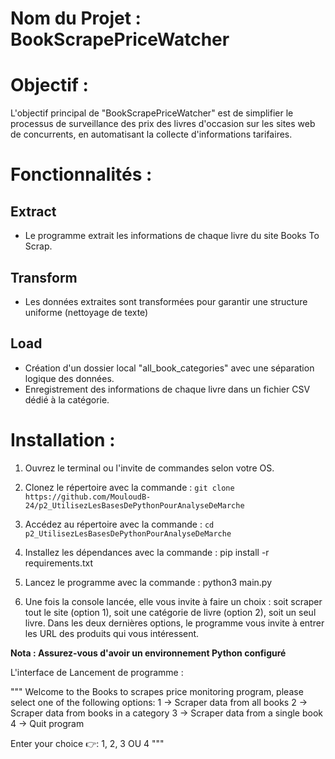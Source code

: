 # Nom du Projet  : BookScrapePriceWatcher

# Objectif :
L'objectif principal de "BookScrapePriceWatcher" est de simplifier le processus de surveillance des prix des livres 
d'occasion sur les sites web de concurrents, en automatisant la collecte d'informations tarifaires.

# Fonctionnalités :
## Extract 
 - Le programme extrait les informations de chaque livre du site Books To Scrap.

## Transform
 - Les données extraites sont transformées pour garantir une structure uniforme (nettoyage de texte)

## Load
 - Création d'un dossier local "all_book_categories" avec une séparation logique des données.
 - Enregistrement des informations de chaque livre dans un fichier CSV dédié à la catégorie.


# Installation :
1. Ouvrez le terminal ou l'invite de commandes selon votre OS.

2. Clonez le répertoire avec la commande :
    `git clone https://github.com/MouloudB-24/p2_UtilisezLesBasesDePythonPourAnalyseDeMarche`

3. Accédez au répertoire avec la commande :
    `cd p2_UtilisezLesBasesDePythonPourAnalyseDeMarche`

4. Installez les dépendances avec la commande :
    pip install -r requirements.txt 
5. Lancez le programme avec la commande :
    python3 main.py
6. Une fois la console lancée, elle vous invite à faire un choix : soit scraper tout le site (option 1), soit une 
   catégorie de livre (option 2), soit un seul livre. Dans les deux dernières options, le programme vous invite à 
   entrer les URL des produits qui vous intéressent.

**Nota : Assurez-vous d'avoir un environnement Python configuré**

L'interface de Lancement  de programme :

 """   Welcome to the Books to scrapes price monitoring program, please select one of the following options:
        1 → Scraper data from all books
        2 → Scraper data from books in a category
        3 → Scraper data from a single book
        4 → Quit program
          
Enter your choice 👉: 1, 2, 3 OU 4
"""
